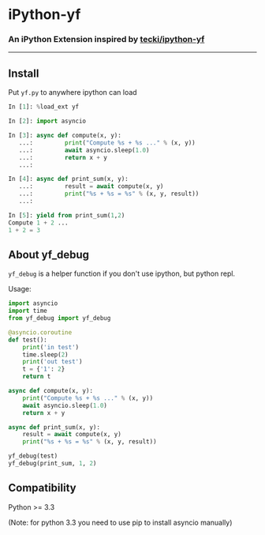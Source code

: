 # iPython-yf

### An iPython Extension inspired by [tecki/ipython-yf](https://github.com/tecki/ipython-yf)

---

## Install

Put `yf.py` to anywhere ipython can load

```python
In [1]: %load_ext yf

In [2]: import asyncio

In [3]: async def compute(x, y):
   ...:         print("Compute %s + %s ..." % (x, y))
   ...:         await asyncio.sleep(1.0)
   ...:         return x + y
   ...: 

In [4]: async def print_sum(x, y):
   ...:         result = await compute(x, y)
   ...:         print("%s + %s = %s" % (x, y, result))
   ...:     

In [5]: yield from print_sum(1,2)
Compute 1 + 2 ...
1 + 2 = 3
```

## About yf\_debug

`yf_debug` is a helper function if you don't use ipython, but python repl.

Usage:

```python
import asyncio
import time
from yf_debug import yf_debug

@asyncio.coroutine
def test():
    print('in test')
    time.sleep(2)
    print('out test')
    t = {'1': 2}
    return t

async def compute(x, y):
    print("Compute %s + %s ..." % (x, y))
    await asyncio.sleep(1.0)
    return x + y

async def print_sum(x, y):
    result = await compute(x, y)
    print("%s + %s = %s" % (x, y, result))

yf_debug(test)
yf_debug(print_sum, 1, 2)

```

## Compatibility

Python >= 3.3

(Note: for python 3.3 you need to use pip to install asyncio manually)

